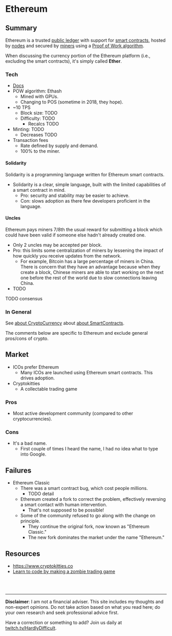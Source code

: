 
# Ethereum

## Summary

Ethereum is a trusted [public ledger](about/PublicLedger.md) with support for [smart contracts](about/SmartContracts.md), hosted by [nodes](about/Nodes.md) and secured by [miners](about/Miners.md) using a [Proof of Work algorithm](about/ProofOfWork.md).

When discussing the currency portion of the Ethereum platform (i.e., excluding the smart contracts), it's simply called **Ether**.

### Tech

 - [Docs](http://www.ethdocs.org/en/latest/)
 - POW algorithm: Ethash
    - Mined with GPUs.
    - Changing to POS (sometime in 2018, they hope).
 - ~10 TPS
   - Block size: TODO
   - Difficulty: TODO
     - Recalcs TODO
 - Minting: TODO
    - Decreases TODO
 - Transaction fees
    - Rate defined by supply and demand.
    - 100% to the miner.

#### Solidarity

Solidarity is a programming language written for Ethereum smart contracts. 

 - Solidarity is a clear, simple language, built with the limited capabilities of a smart contract in mind.
    - Pro: security and stability may be easier to achieve.
    - Con: slows adoption as there few developers proficient in the language.

#### Uncles

Ethereum pays miners 7/8th the usual reward for submitting a block which could have been valid if someone else hadn't already created one.

 - Only 2 uncles may be accepted per block.
 - Pro: this limits some centralization of miners by lessening the impact of how quickly you receive updates from the network.
    - For example, Bitcoin has a large percentage of miners in China.  There is concern that they have an advantage because when they create a block, Chinese miners are able to start working on the next one before the rest of the world due to slow connections leaving China.
 - TODO

TODO consensus

### In General 

See [about CryptoCurrency](about/CryptoCurrency.md) about [about SmartContracts](about/SmartContracts.md).  

The comments below are specific to Ethereum and exclude general pros/cons of crypto.

## Market

 - ICOs prefer Ethereum
   - Many ICOs are launched using Ethereum smart contracts.  This drives adoption.
 - Cryptokitties
   - A collectable trading game

### Pros

 - Most active development community (compared to other cryptocurrencies).

### Cons

 - It's a bad name.
   - First couple of times I heard the name, I had no idea what to type into Google.

## Failures 

 - Ethereum Classic
   - There was a smart contract bug, which cost people millions.  
     - TODO detail
   - Ethereum created a fork to correct the problem, effectively reversing a smart contact with human intervention.  
     - That's not supposed to be possible!
   - Some of the community refused to go along with the change on principle.  
     - They continue the original fork, now known as "Ethereum Classic."
     - The new fork dominates the market under the name "Ethereum."

## Resources

- https://www.cryptokitties.co 
- [Learn to code by making a zombie trading game](https://cryptozombies.io/)





<br><br><hr>  **Disclaimer**: I am not a financial adviser.  This site includes my thoughts and non-expert opinions.  Do not take action based on what you read here; do your own research and seek professional advice first.

Have a correction or something to add?  Join us daily at [twitch.tv/HardlyDifficult](http://twitch.tv/HardlyDifficult).